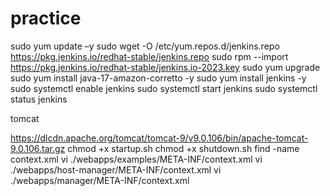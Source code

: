 # practice
sudo yum update –y
sudo wget -O /etc/yum.repos.d/jenkins.repo \
    https://pkg.jenkins.io/redhat-stable/jenkins.repo
    sudo rpm --import https://pkg.jenkins.io/redhat-stable/jenkins.io-2023.key
    sudo yum upgrade
    sudo yum install java-17-amazon-corretto -y
sudo yum install jenkins -y
sudo systemctl enable jenkins
sudo systemctl start jenkins
sudo systemctl status jenkins

tomcat 

https://dlcdn.apache.org/tomcat/tomcat-9/v9.0.106/bin/apache-tomcat-9.0.106.tar.gz
chmod +x startup.sh
chmod +x shutdown.sh
find -name context.xml
vi ./webapps/examples/META-INF/context.xml
vi ./webapps/host-manager/META-INF/context.xml
vi ./webapps/manager/META-INF/context.xml

<role rolename="manager-gui"/>
<role rolename="manager-script"/>
<role rolename="manager-jmx"/>
<role rolename="manager-status"/>   
<user username="admin" password="admin" roles="manager-gui,manager-script,manager-jmx,manager-status"/>
<user username="deployer" password="deployer" roles="manager-script"/>
<user username="tomcat" password="s3cret" roles="manager-gui"/>
